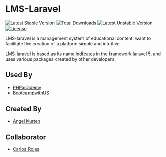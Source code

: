 # LMS-Laravel
[![Latest Stable Version](https://poser.pugx.org/angelkurten/lms-laravel/v/stable)](https://packagist.org/packages/angelkurten/lms-laravel) [![Total Downloads](https://poser.pugx.org/angelkurten/lms-laravel/downloads)](https://packagist.org/packages/angelkurten/lms-laravel) [![Latest Unstable Version](https://poser.pugx.org/angelkurten/lms-laravel/v/unstable)](https://packagist.org/packages/angelkurten/lms-laravel) [![License](https://poser.pugx.org/angelkurten/lms-laravel/license)](https://packagist.org/packages/angelkurten/lms-laravel)

LMS-laravel is a management system of educational content, want to facilitate the creation of a platform simple and intuitive

LMS-laravel is based as its name indicates in the framework laravel 5, and uses various packages created by other developers.

Used By
-------------

+ [PHPacademy](http://phpacademy.co)
+ [BootcampwithUS](http://bootcampwith.us)


Created By
-----------

+ [Angel Kurten](http://twitter.com/AngelKurten)

Collaborator
---------
+ [Carlos Rojas](http://twitter.com/carlosrojas_o)
